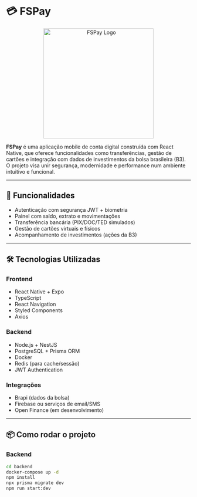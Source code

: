 # 💳 FSPay

<p align="center">
  <img src="https://github.com/user-attachments/assets/7202b9da-1f99-4e8c-b7d7-0f93c25c9301" alt="FSPay Logo" width="300"/>
</p>

**FSPay** é uma aplicação mobile de conta digital construída com React Native, que oferece funcionalidades como transferências, gestão de cartões e integração com dados de investimentos da bolsa brasileira (B3). O projeto visa unir segurança, modernidade e performance num ambiente intuitivo e funcional.

---

## 🚀 Funcionalidades

- Autenticação com segurança JWT + biometria
- Painel com saldo, extrato e movimentações
- Transferência bancária (PIX/DOC/TED simulados)
- Gestão de cartões virtuais e físicos
- Acompanhamento de investimentos (ações da B3)

---


## 🛠️ Tecnologias Utilizadas

### Frontend
- React Native + Expo
- TypeScript
- React Navigation
- Styled Components
- Axios

### Backend
- Node.js + NestJS
- PostgreSQL + Prisma ORM
- Docker
- Redis (para cache/sessão)
- JWT Authentication

### Integrações
- Brapi (dados da bolsa)
- Firebase ou serviços de email/SMS
- Open Finance (em desenvolvimento)

---

## 📦 Como rodar o projeto

### Backend

```bash
cd backend
docker-compose up -d
npm install
npx prisma migrate dev
npm run start:dev
